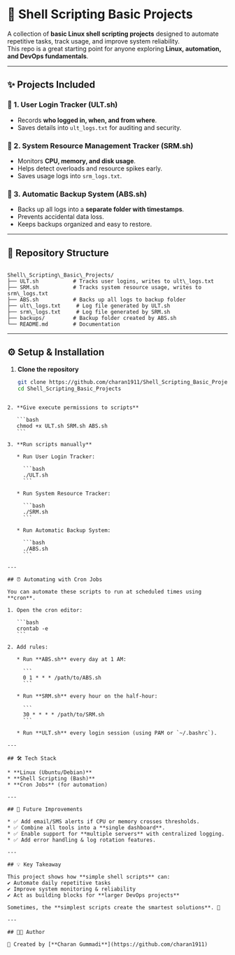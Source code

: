 # 🐚 Shell Scripting Basic Projects  

A collection of **basic Linux shell scripting projects** designed to automate repetitive tasks, track usage, and improve system reliability.  
This repo is a great starting point for anyone exploring **Linux, automation, and DevOps fundamentals**.  

---

## ✨ Projects Included  

### 🔹 1. User Login Tracker (ULT.sh)  
- Records **who logged in, when, and from where**.  
- Saves details into `ult_logs.txt` for auditing and security.  

### 🔹 2. System Resource Management Tracker (SRM.sh)  
- Monitors **CPU, memory, and disk usage**.  
- Helps detect overloads and resource spikes early.  
- Saves usage logs into `srm_logs.txt`.  

### 🔹 3. Automatic Backup System (ABS.sh)  
- Backs up all logs into a **separate folder with timestamps**.  
- Prevents accidental data loss.  
- Keeps backups organized and easy to restore.  

---

## 📂 Repository Structure  

```

Shell\_Scripting\_Basic\_Projects/
├── ULT.sh           # Tracks user logins, writes to ult\_logs.txt
├── SRM.sh           # Tracks system resource usage, writes to srm\_logs.txt
├── ABS.sh           # Backs up all logs to backup folder
├── ult\_logs.txt     # Log file generated by ULT.sh
├── srm\_logs.txt     # Log file generated by SRM.sh
├── backups/         # Backup folder created by ABS.sh
└── README.md        # Documentation

````

---

## ⚙️ Setup & Installation  

1. **Clone the repository**  
   ```bash
   git clone https://github.com/charan1911/Shell_Scripting_Basic_Projects.git
   cd Shell_Scripting_Basic_Projects
````

2. **Give execute permissions to scripts**

   ```bash
   chmod +x ULT.sh SRM.sh ABS.sh
   ```

3. **Run scripts manually**

   * Run User Login Tracker:

     ```bash
     ./ULT.sh
     ```

   * Run System Resource Tracker:

     ```bash
     ./SRM.sh
     ```

   * Run Automatic Backup System:

     ```bash
     ./ABS.sh
     ```

---

## ⏰ Automating with Cron Jobs

You can automate these scripts to run at scheduled times using **cron**.

1. Open the cron editor:

   ```bash
   crontab -e
   ```

2. Add rules:

   * Run **ABS.sh** every day at 1 AM:

     ```
     0 1 * * * /path/to/ABS.sh
     ```

   * Run **SRM.sh** every hour on the half-hour:

     ```
     30 * * * * /path/to/SRM.sh
     ```

   * Run **ULT.sh** every login session (using PAM or `~/.bashrc`).

---

## 🛠️ Tech Stack

* **Linux (Ubuntu/Debian)**
* **Shell Scripting (Bash)**
* **Cron Jobs** (for automation)

---

## 🔮 Future Improvements

* ✅ Add email/SMS alerts if CPU or memory crosses thresholds.
* ✅ Combine all tools into a **single dashboard**.
* ✅ Enable support for **multiple servers** with centralized logging.
* ✅ Add error handling & log rotation features.

---

## 💡 Key Takeaway

This project shows how **simple shell scripts** can:
✔️ Automate daily repetitive tasks
✔️ Improve system monitoring & reliability
✔️ Act as building blocks for **larger DevOps projects**

Sometimes, the **simplest scripts create the smartest solutions**. 🚀

---

## 👨‍💻 Author

📌 Created by [**Charan Gummadi**](https://github.com/charan1911)
